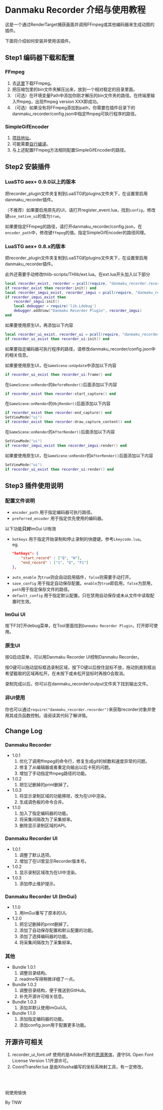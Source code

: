 # Danmaku Recorder 介绍与使用教程
这是一个通过RenderTarget捕获画面并调用FFmpeg或其他编码器来生成动图的插件。

下面将介绍如何安装并使用该插件。
## Step1 编码器下载和配置
### FFmpeg
1. 去[这里](https://github.com/BtbN/FFmpeg-Builds/releases/download/latest/ffmpeg-master-latest-win64-gpl.zip)下载FFmpeg。
2. 把压缩包里的bin文件夹解压出来，放到一个相对稳定的目录里面。
3. （可选）在环境变量Path中添加你刚才解压的bin文件夹的路径。在终端里输入ffmpeg，出现ffmpeg version XXX即成功。
4. （可选）如果没有将FFmpeg添加到path，你需要在插件目录下的danmaku_recorder/config.json中指定ffmpeg可执行程序的路径。
### SimpleGifEncoder
1. [项目地址](https://github.com/BAKAOLC/SimpleGifEncoder)。
2. 可能需要[自行编译](https://learn.microsoft.com/zh-cn/dotnet/core/tutorials/publishing-with-visual-studio)。
3. 与上述配置FFmpeg方法相同配置SimpleGifEncoder的路径。
## Step2 安装插件
### LuaSTG aex+ 0.9.0以上的版本
把recorder_plugin文件夹复制到LuaSTG的plugins文件夹下，在设置里启用danmaku_recorder插件。

（不推荐）如果要启用原先的UI，请打开register_event.lua，找到`config`，修改键`use_native_ui`的值为`true`。

如果要指定FFmpeg的路径，请打开danmaku_recorder/config.json，在`encoder_path`中，修改键`ffmpeg`的值。指定SimpleGifEncoder的路径同理。
### LuaSTG aex+ 0.8.x的版本
把recorder_plugin文件夹复制到LuaSTG的plugins文件夹下，在设置里启用danmaku_recorder插件。

此外还需要手动修改thlib-scripts/THlib/ext.lua。在ext.lua开头加入以下部分
```lua
local recorder_exist, recorder = pcall(require, "danmaku_recorder.recorder")
if recorder_exist then recorder:init() end
local recorder_imgui_exist, recorder_imgui = pcall(require, "danmaku_recorder.recorder_imgui")
if recorder_imgui_exist then
    recorder_imgui:init()
    local debugger = require('lib.Ldebug')
    debugger.addView("Danmaku Recorder Plugin", recorder_imgui)
end
```
如果要使用原生UI，再添加以下内容
```lua
local recorder_ui_exist, recorder_ui = pcall(require, "danmaku_recorder.recorder_ui")
if recorder_ui_exist then recorder_ui:init() end
```
如果要指定编码器可执行程序的路径，请修改danmaku_recorder/config.json中的相关信息。

如果要使用原生UI，在`GameScene:onUpdate`中添加以下内容
```lua
if recorder_ui_exist then recorder_ui:frame() end
```
在`GameScene:onRender`的`BeforeRender()`后面添加以下内容
```lua
if recorder_exist then recorder:start_capture() end
```
在`GameScene:onRender`的`ObjRender()`后面添加以下内容
```lua
if recorder_exist then recorder:end_capture() end
SetViewMode("ui")
if recorder_exist then recorder:draw_capture_content() end
```
在`GameScene:onRender`的`AfterRender()`后面添加以下内容
```lua
SetViewMode("ui")
if recorder_imgui_exist then recorder_imgui:render() end
```
如果要使用原生UI，在`GameScene:onRender`的`AfterRender()`后面添加以下内容
```lua
SetViewMode("ui")
if recorder_ui_exist then recorder_ui:render() end
```
## Step3 插件使用说明
### 配置文件说明
+ `encoder_path` 用于指定编码器可执行路径。
+ `preferred_encoder` 用于指定优先使用的编码器。

以下功能**只对**ImGui UI有效

+ `hotkeys` 用于指定开始录制和停止录制的快捷键。参考`Lkeycode.lua`。<br>
eg.
    ```json
    "hotkeys": {
        "start_record" : ["Q", "W"],
        "end_record" : ["1", "Q", "F1"]
    },
    ```
+ `auto_enable` 为`true`则会自动启用插件，`false`则需要手动打开。
+ `save_config` 用于指定自动保存配置。`enable`为`true`即启用，`false`为禁用，`path`用于指定保存文件的路径。
+ `default_config` 用于指定默认配置。只在禁用自动保存或未从文件中读取配置时生效。

### ImGui UI
按下F3打开debug菜单，在Tool里面找到`Danmaku Recorder Plugin`，打开即可使用。
### 原生UI
按Q启动菜单，可以用Danmaku Recorder UI控制Danmaku Recorder。

按O键可以拖动鼠标框选录制区域，按下O键以后按住鼠标不放，拖动到直到框出希望截取的区域再松开。在未按下或未松开鼠标时再按O会取消。

录制完成以后，你可以在danmaku_recorder\output文件夹下找到输出文件。
### 非UI使用
你也可以通过`require("danmaku_recorder.recorder")`来获取recorder对象并使用其成员函数控制。请阅读其代码了解详情。
## Change Log
### Danmaku Recorder
+ 1.0.1 
    1. 优化了调用ffmpeg的命令行，修复生成gif的帧数和速度异常的问题。
    2. 修复了从编辑器或者重定向输出以后卡死的问题。
    3. 增加了手动指定ffmpeg路径的功能。
+ 1.0.2
    1. 把忘记删掉的print删掉了。
+ 1.0.3
    1. 将显示录制区域的功能移除，改为在UI中渲染。
    2. 生成调色板的命令合并。
+ 1.1.0
    1. 加入了指定编码器的功能。
    2. 将采集间隔改为了采集帧率。
    3. 删除显示录制区域的API。
### Danmaku Recorder UI
+ 1.0.1
    1. 调整了默认选项。
    2. 增加了在UI里显示Recorder版本号。
+ 1.0.2
    1. 显示录制区域改为在UI中渲染。
+ 1.0.3
    1. 添加停止维护提示。
### Danmaku Recorder UI (ImGui)
+ 1.1.0
    1. 用ImGui重写了原本的UI。
+ 1.2.0
    1. 把忘记删掉的print删掉了。
    2. 添加了自动保存配置和默认配置的功能。
    3. 添加了选择编码器的功能。
    4. 将采集间隔改为了采集帧率。
### 其他
+ Bundle 1.0.1
    1. 调整目录结构。
    2. readme写得稍微详细了一点。
+ Bundle 1.0.2
    1. 调整目录结构，便于推送到GitHub。
    2. 补充开源许可相关信息。
+ Bundle 1.0.3
    1. 添加并默认使用ImGuiUI。
+ Bundle 1.1.0
    1. 添加指定编码器的功能。
    2. 添加config.json用于配置更多功能。
## 开源许可相关
1. recorder_ui_font.otf 使用的是Adobe开发的[思源黑体](https://github.com/adobe-fonts/source-han-sans)，遵守SIL Open Font License Version 1.1开源许可。
2. CoordTransfer.lua 是由Xiliusha编写的坐标系映射工具，有一定修改。

<br><br><br>
祝使用愉快

By TNW